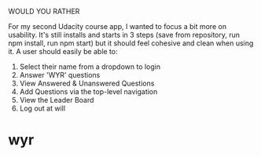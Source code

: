 WOULD YOU RATHER

For my second Udacity course app, I wanted to focus a bit more on usability. It's still installs and starts in 3 steps (save from repository, run npm install, run npm start) but it should feel cohesive and clean when using it. A user should easily be able to:  

1. Select their name from a dropdown to login
2. Answer 'WYR' questions
3. View Answered & Unanswered Questions
4. Add Questions via the top-level navigation
5. View the Leader Board
6. Log out at will


# wyr
